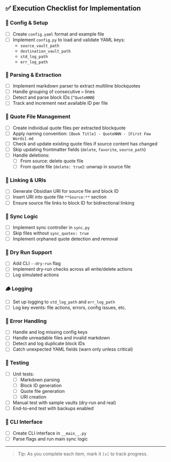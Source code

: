 ## ✅ Execution Checklist for Implementation

### 🔧 Config & Setup
- [ ] Create `config.yaml` format and example file
- [ ] Implement `config.py` to load and validate YAML keys:
  - `source_vault_path`
  - `destination_vault_path`
  - `std_log_path`
  - `err_log_path`

### 🧠 Parsing & Extraction
- [ ] Implement markdown parser to extract multiline blockquotes
- [ ] Handle grouping of consecutive `>` lines
- [ ] Detect and parse block IDs (`^QuoteNNN`)
- [ ] Track and increment next available ID per file

### 📁 Quote File Management
- [ ] Create individual quote files per extracted blockquote
- [ ] Apply naming convention: `[Book Title] - QuoteNNN - [First Few Words].md`
- [ ] Check and update existing quote files if source content has changed
- [ ] Skip updating frontmatter fields (`delete`, `favorite`, `source_path`)
- [ ] Handle deletions:
  - [ ] From source: delete quote file
  - [ ] From quote file (`delete: true`): unwrap in source file

### 🔗 Linking & URIs
- [ ] Generate Obsidian URI for source file and block ID
- [ ] Insert URI into quote file `**Source:**` section
- [ ] Ensure source file links to block ID for bidirectional linking

### 🔁 Sync Logic
- [ ] Implement sync controller in `sync.py`
- [ ] Skip files without `sync_quotes: true`
- [ ] Implement orphaned quote detection and removal

### 🚫 Dry Run Support
- [ ] Add CLI `--dry-run` flag
- [ ] Implement dry-run checks across all write/delete actions
- [ ] Log simulated actions

### 🪵 Logging
- [ ] Set up logging to `std_log_path` and `err_log_path`
- [ ] Log key events: file actions, errors, config issues, etc.

### 🛑 Error Handling
- [ ] Handle and log missing config keys
- [ ] Handle unreadable files and invalid markdown
- [ ] Detect and log duplicate block IDs
- [ ] Catch unexpected YAML fields (warn only unless critical)

### 🧪 Testing
- [ ] Unit tests:
  - [ ] Markdown parsing
  - [ ] Block ID generation
  - [ ] Quote file generation
  - [ ] URI creation
- [ ] Manual test with sample vaults (dry-run and real)
- [ ] End-to-end test with backups enabled

### 🚀 CLI Interface
- [ ] Create CLI interface in `__main__.py`
- [ ] Parse flags and run main sync logic

---

> Tip: As you complete each item, mark it `[x]` to track progress.